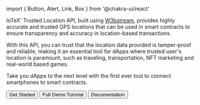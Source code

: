import { Button, Alert, Link, Box } from '@chakra-ui/react'

IoTeX' Trusted Location API, built using [W3bstream](https://w3bstream.com/), provides highly accurate and trusted GPS locations that can be used in smart contracts to ensure transparency and accuracy in location-based transactions. 

With this API, you can trust that the location data provided is tamper-proof and reliable, making it an essential tool for dApps where trusted user's location is paramount, such as traveling, transportation, NFT marketing and real-world based games. 

Take you dApps to the next level with the first ever tool to connect smartphones to smart contracts. 

<Box display="flex" gap={4} justify-content="space-between" mb={24}>
  <Button colorScheme="brand" >
    <Link href='https://developers.iotex.io/posts/get-started-with-trusted-location' isExternal fontWeight="bold">
      Get Started
    </Link>
  </Button>

  <Button colorScheme="brand" >
    <Link href='https://developers.iotex.io/posts/build-a-full-stack-dapp-on-trusted-location' isExternal fontWeight="bold">
      Full Demo Turorial
    </Link>
  </Button>
  
  <Button colorScheme="brand"  variant="outline">
    <Link href='https://iotex.gitbook.io/trustedlocation/overview/iotex-trusted-location-api' isExternal fontWeight="bold">
     Documentation
    </Link>
  </Button>
</Box>

